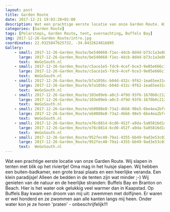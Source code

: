 ```yaml
---
layout: post
title: Garden Route
date: 2017-12-21 19:03:28+02:00
description: Wat een prachtige eerste locatie van onze Garden Route. Wij slapen in tenten met blik op het riviertje! Oma mag in het huisje slapen. Wij hebben een buiten-badkamer, een grote braai plaats en een heerlijke veranda. Een k
categories: [Garden Route]
tags: [Polarsteps, Garden Route, tent, overnachting, Buffels Bay]
img: 2017-12-26-Garden_Route/intro.jpg
coordinates: 22.9325847625732, -34.0432624816895
Gallery:
    - small: 2017-12-26-Garden_Route/be540668-f1ec-4dcb-8d4d-b73c1a3e881e_large_image.jpg
      large: 2017-12-26-Garden_Route/be540668-f1ec-4dcb-8d4d-b73c1a3e881e_large_image.jpg
      text:  WeGoSouth.nl
    - small: 2017-12-26-Garden_Route/c5ace1e5-fdc9-4cef-bce3-9e05e666c1ab_large_image.jpg
      large: 2017-12-26-Garden_Route/c5ace1e5-fdc9-4cef-bce3-9e05e666c1ab_large_image.jpg
      text:  WeGoSouth.nl
    - small: 2017-12-26-Garden_Route/b7a1056c-b04d-432c-9f62-1ea65ee31c46_large_image.jpg
      large: 2017-12-26-Garden_Route/b7a1056c-b04d-432c-9f62-1ea65ee31c46_large_image.jpg
      text:  WeGoSouth.nl
    - small: 2017-12-26-Garden_Route/103e09eb-a0c3-4f9d-93f6-1670b0c21233_large_image.jpg
      large: 2017-12-26-Garden_Route/103e09eb-a0c3-4f9d-93f6-1670b0c21233_large_image.jpg
      text:  WeGoSouth.nl
    - small: 2017-12-26-Garden_Route/eb0088e8-73a2-4bb6-98e5-6be4ea2bfca1_large_image.jpg
      large: 2017-12-26-Garden_Route/eb0088e8-73a2-4bb6-98e5-6be4ea2bfca1_large_image.jpg
      text:  WeGoSouth.nl
    - small: 2017-12-26-Garden_Route/e76c8814-6cd0-452f-a9da-5a05816d148f_large_image.jpg
      large: 2017-12-26-Garden_Route/e76c8814-6cd0-452f-a9da-5a05816d148f_large_image.jpg
      text:  WeGoSouth.nl
    - small: 2017-12-26-Garden_Route/952fec40-79a1-4355-bb49-9ad3e53c03e0_large_image.jpg
      large: 2017-12-26-Garden_Route/952fec40-79a1-4355-bb49-9ad3e53c03e0_large_image.jpg
      text:  WeGoSouth.nl
---
```

Wat een prachtige eerste locatie van onze Garden Route. Wij slapen in tenten met blik op het riviertje! Oma mag in het huisje slapen. Wij hebben een buiten-badkamer, een grote braai plaats en een heerlijke veranda. Een klein paradijsje! Alleen de bedden in de tenten zijn wat minder ;-) 
Wij genieten van de natuur en de heerlijke stranden: Buffels Bay en Branton on Beach. Hier is het water ook gelukkig veel warmer dan in Kaapstad.
Op Buffels Bay kwam een droom van mij uit: zwemmen met dolfijnen. Er waren er wel honderd en ze zwommen aan alle kanten langs mij heen. Onder water kon je ze horen 'praten' - onbeschrijfelijk!!! 